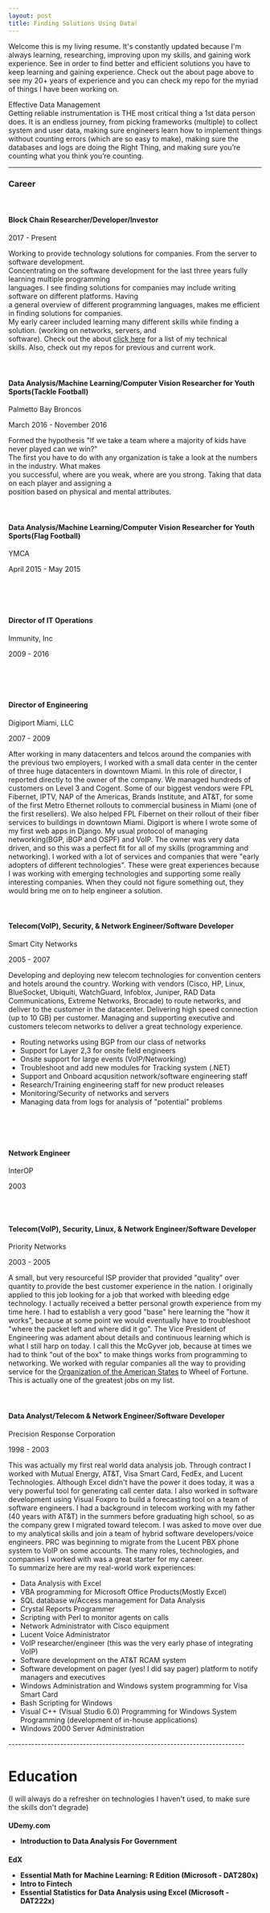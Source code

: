 ```yaml
---
layout: post
title: Finding Solutions Using Data!
---
```


Welcome this is my living resume. It's constantly updated because I'm always learning, researching, improving upon my skills, and gaining work experience. See in order to find better and efficient solutions you have to keep learning and gaining experience. Check out the about page above to see my 20+ years of experience and you can check my repo for the myriad of things I have been working on.

Effective Data Management<br>
Getting reliable instrumentation is THE most critical thing a 1st data person does. It is an endless journey, from picking frameworks (multiple) to collect system and user data, making sure engineers learn how to implement things without counting errors (which are so easy to make), making sure the databases and logs are doing the Right Thing, and making sure you’re counting what you think you’re counting.

-----------------------------------------------------------------
<h3>Career</h3>
<br>
<h4>Block Chain Researcher/Developer/Investor</h4>
<p>2017 - Present</p>
<p>Working to provide technology solutions for companies. From the server to software development.<br>
  Concentrating on the software development for the last three years fully learning multiple programming<br>
  languages. I see finding solutions for companies may include writing software on different platforms. Having<br>
  a general overview of different programming languages, makes me efficient in finding solutions for companies.<br>
  My early career included learning many different skills while finding a solution. (working on networks, servers, and <br>
  software). Check out the about <a href="https://althetinkerer.github.io/about/">click here</a> for a list of my technical<br>
  skills. Also, check out my repos for previous and current work.
  <br>
  <br>
  <br>
  <h4>Data Analysis/Machine Learning/Computer Vision Researcher for Youth Sports(Tackle Football)</h4>
  <p>Palmetto Bay Broncos</p>
  <p>March 2016 - November 2016</p>  
  <p>Formed the hypothesis "If we take a team where a majority of kids have never played can we win?"<br>
  The first you have to do with any organization is take a look at the numbers in the industry. What makes<br>
  you successful, where are you weak, where are you strong. Taking that data on each player and assigning a<br>
  position based on physical and mental attributes. 
  
  <br>
  <br>
  <br>
  <h4>Data Analysis/Machine Learning/Computer Vision Researcher for Youth Sports(Flag Football)</h4>
  <p>YMCA</p>
  <p>April 2015 - May 2015</p>  
  
  
  <br>
  <br>
  <br>
  <h4>Director of IT Operations</h4>
  <p>Immunity, Inc</p>
  <p>2009 - 2016</p>  
  
  
  <br>
  <br>
  <br>
  <h4>Director of Engineering</h4>
  <p>Digiport Miami, LLC</p>
  <p>2007 - 2009</p>  
  After working in many datacenters and telcos around the companies with the previous two employers, I worked with a small data center in the center of three huge datacenters in downtown Miami. In this role of director, I reported directly to the owner of the company. We managed hundreds of customers on Level 3 and Cogent. Some of our biggest vendors were FPL Fibernet, IPTV, NAP of the Americas, Brands Institute, and AT&T, for some of the first Metro Ethernet rollouts to commercial business in Miami (one of the first resellers). We also helped FPL Fibernet on their rollout of their fiber services to buildings in downtown Miami. Digiport is where I wrote some of my first web apps in Django. My usual protocol of managing networking(BGP, iBGP and OSPF) and VoIP. The owner was very data driven, and so this was a perfect fit for all of my skills (programming and networking). I worked with a lot of services and companies that were "early adopters of different technologies". These were great experiences because I was working with emerging technologies and supporting some really interesting companies. When they could not figure something out, they would bring me on to help engineer a solution. 
  
  <br>
  <br>
  <br>
  <h4>Telecom(VoIP), Security, & Network Engineer/Software Developer</h4>
  <p>Smart City Networks</p>
  <p>2005 - 2007</p>  
  Developing and deploying new telecom technologies for convention centers and hotels around the country. Working with vendors (Cisco, HP, Linux, BlueSocket, Ubiquiti, WatchGuard, Infoblox, Juniper, RAD Data Communications, Extreme Networks, Brocade) to route networks, and deliver to the customer in the datacenter. Delivering high speed connection (up to 10 GB) per customer. Managing and supporting executive and customers telecom networks to deliver a great technology experience.
  
  <ul>
    <li>Routing networks using BGP from our class of networks</li>
    <li>Support for Layer 2,3 for onsite field engineers</li>
    <li>Onsite support for large events (VoIP/Networking)</li> 
    <li>Troubleshoot and add new modules for Tracking system (.NET)</li>
    <li>Support and Onboard acqusition network/software engineering staff</li>
    <li>Research/Training engineering staff for new product releases</li>
    <li>Monitoring/Security of networks and servers</li>
    <li>Managing data from logs for analysis of "potential" problems</li>
  </ul>
  <br>
  <br>
  <br>
  <h4>Network Engineer</h4>
  <p>InterOP</p>
  <p>2003</p> 
  <br>
  <br>
  <h4>Telecom(VoIP), Security, Linux, & Network Engineer/Software Developer</h4>
  <p>Priority Networks</p>
  <p>2003 - 2005</p>  
  A small, but very resourceful ISP provider that provided "quality" over quantity to provide the best customer experience in the nation. I originally applied to this job looking for a job that worked with bleeding edge technology. I actually received a better personal growth experience from my time here. I had to establish a very good "base" here learning the "how it works", because at some point we would eventually have to troubleshoot "where the packet left and where did it go". The Vice President of Engineering was adament about details and continuous learning which is what I still harp on today. I call this the McGyver job, because at times we had to think "out of the box" to make things works from programming to networking. We worked with regular companies all the way to providing service for the <a href="http://www.oas.org/en/">Organization of the American States</a> to Wheel of Fortune. This is actually one of the greatest jobs on my list.
  
  <br>
  <br>
  <br>
  <h4>Data Analyst/Telecom & Network Engineer/Software Developer</h4>
  <p>Precision Response Corporation</p>
  <p>1998 - 2003</p>
  <p>This was actually my first real world data analysis job. Through contract I worked with Mutual Energy, AT&T, Visa Smart Card, FedEx, and Lucent Technologies. Although Excel didn't have the power it does today, it was a very powerful tool for generating call center data. I also worked in software development using Visual Foxpro to build a forecasting tool on a team of software engineers. I had a background in telecom working with my father (40 years with AT&T) in the summers before graduating high school, so as the company grew I migrated toward telecom. I was asked to move over due to my analytical skills and join a team of hybrid software developers/voice engineers. PRC was beginning to migrate from the Lucent PBX phone system to VoIP on some accounts. The many roles, technologies, and companies I worked with was a great starter for my career.<br>
    To summarize here are my real-world work experiences:
  <ul>
    <li>Data Analysis with Excel</li>
    <li>VBA programming for Microsoft Office Products(Mostly Excel)</li>
    <li>SQL database w/Access management for Data Analysis</li>
    <li>Crystal Reports Programmer</li>
    <li>Scripting with Perl to monitor agents on calls</li>
    <li>Network Administrator with Cisco equipment</li>
    <li>Lucent Voice Administrator</li>
    <li>VoIP researcher/engineer (this was the very early phase of integrating VoIP)</li>
    <li>Software development on the AT&T RCAM system</li>
    <li>Software development on pager (yes! I did say pager) platform to notify managers and executives</li>
    <li>Windows Administration and Windows system programming for Visa Smart Card</li>
    <li>Bash Scripting for Windows</li>
    <li>Visual C++ (Visual Studio 6.0) Programming for Windows System Programming (development of in-house applications)</li>
    <li>Windows 2000 Server Administration
  </ul>
-------------------------------------------------------------------------    
    
# Education
(I will always do a refresher on technologies I haven't used, to make sure the skills don't degrade)
<h4>UDemy.com
  <ul>
    <li>Introduction to Data Analysis For Government</li>
  </ul>
<h4>EdX
  <ul>
    <li>Essential Math for Machine Learning: R Edition (Microsoft -  DAT280x)</li>
    <li>Intro to Fintech</li>
    <li>Essential Statistics for Data Analysis using Excel (Microsoft -  DAT222x)</li>
  </ul>
